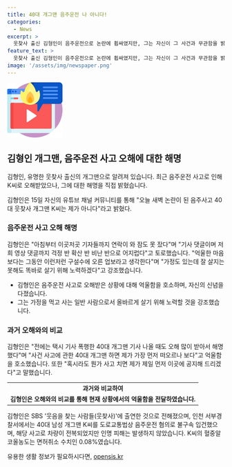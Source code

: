 ```yaml
---
title: 40대 개그맨 음주운전 나 아니다!
categories:
  - News
excerpt: >
  웃찾사 출신 김형인이 음주운전으로 논란에 휩싸였지만, 그는 자신이 그 사건과 무관함을 밝혔다. 기자들과의 연락으로 힘든 하루를 보내면서도, 억울함을 토로하며 가족을 위해 노력하겠다는 강한 의지를 보였다. 또한, 과거 오해를 받을 때도 해명했던 경험을 언급하며, 앞으로 사고가 있을 경우 공개적으로 알릴 것이라고 말했다. 현재 K씨는 음주운전으로 경찰에 입건됐지만, 인명피해는 없었다고 전해졌다.
feature_text: >
  웃찾사 출신 김형인이 음주운전으로 논란에 휩싸였지만, 그는 자신이 그 사건과 무관함을 밝혔다. 기자들과의 연락으로 힘든 하루를 보내면서도, 억울함을 토로하며 가족을 위해 노력하겠다는 강한 의지를 보였다. 또한, 과거 오해를 받을 때도 해명했던 경험을 언급하며, 앞으로 사고가 있을 경우 공개적으로 알릴 것이라고 말했다. 현재 K씨는 음주운전으로 경찰에 입건됐지만, 인명피해는 없었다고 전해졌다.
image: '/assets/img/newspaper.png'
---
```


<p><img src="/assets/img/news.png" alt="rentncar 속보" /></p>

<h2 data-ke-size="size26">김형인 개그맨, 음주운전 사고 오해에 대한 해명</h2>

<p>김형인, 유명한 웃찾사 출신의 개그맨으로 알려져 있습니다. 최근 음주운전 사고로 인해 K씨로 오해받았으나, 그에 대한 해명을 직접 밝혔습니다.</p>

<p data-ke-size="size16">김형인은 15일 자신의 유튜브 채널 커뮤니티를 통해 "오늘 새벽 논란이 된 음주사고 40대 웃찾사 개그맨 K씨는 제가 아니다"라고 밝혔다.</p>

<h3>음주운전 사고 오해 해명</h3>

<p>김형인은 "아침부터 이곳저곳 기자들까지 연락이 와 잠도 못 잤다"며 "기사 댓글이며 저희 영상 댓글까지 걱정 반 확산 반 비난 반으로 어지럽다"고 토로했습니다. "억울한 마음보다는 그동안 이런저런 구설수에 오른 업보라고 생각한다"며 "가정도 있는데 잘 살지는 못해도 똑바로 살기 위해 노력하겠다"고 강조했습니다.</p>

<ul>
  <li>김형인은 음주운전 사고로 오해받은 상황에 대해 억울함을 호소하며, 자신의 신념을 다졌습니다.</li>
  <li>그는 가정을 먹고 사는 일반 사람으로서 올바르게 살기 위해 노력할 것을 강조했습니다.</li>
</ul>

<h3>과거 오해와의 비교</h3>

<p>김형인은 "전에는 택시 기사 폭행한 40대 개그맨 기사 나올 때도 오해 많이 받아서 해명했다"며 "사건 사고에 관한 40대 개그맨 하면 제가 가장 먼저 떠오르나 보다"고 억울함을 호소했습니다. 또한 "혹시라도 뭔가 사고 치면 제가 제일 먼저 이곳에 공지해 드리겠다"고 말했습니다.</p>

<table>
  <tr>
    <td style="text-align: center; height: 17px;"><b>과거와 비교하여</b></td>
  </tr>
  <tr>
    <td style="text-align: center; height: 17px;"><b>김형인은 오해와의 비교를 통해 현재 상황에서의 억울함을 전달하였습니다.</b></td>
  </tr>
</table>

<p>김형인은 SBS '웃음을 찾는 사람들(웃찾사)'에 출연한 것으로 전해졌으며, 인천 서부경찰서에서는 40대 남성 개그맨 K씨를 도로교통법상 음주운전 혐의로 불구속 입건했으며, 해당 사고로 차량이 전복되었지만 인명 피해는 발생하지 않았습니다. K씨의 혈중알코올농도는 면허취소 수치인 0.08%였습니다.</p>
유용한 생활 정보가 필요하시다면, <a href="https://opensis.kr" rel="dofollow">opensis.kr</a>


